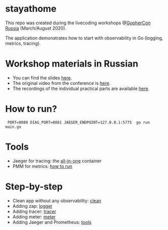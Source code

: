 # stayathome

This repo was created during the livecoding workshops @[GopherCon Russia](https://www.gophercon-russia.ru/en)
(March/August 2020).

The application demonstrates how to start with observability in Go
(logging, metrics, tracing).

# Workshop materials in Russian

- You can find the slides [here](http://bit.ly/observability-aug).
- The original video from the conference is [here](https://youtu.be/7h7HOge2MAw). 
- The recordings of the individual practical parts are available [here](https://www.youtube.com/playlist?list=PLyF2SpuGmalvFzvmGnMZGvxbxIZNnAN0S).

# How to run?

```
 PORT=8080 DIAG_PORT=8081 JAEGER_ENDPOINT=127.0.0.1:5775  go run main.go
```

# Tools

- Jaeger for tracing: the [all-in-one](https://www.jaegertracing.io/docs/1.18/getting-started/) container
- PMM for metrics: [how to run](https://github.com/AlekSi/pmm-workshop)

# Step-by-step

- Clean app without any observability: [clean](https://github.com/rumyantseva/stayathome/tree/clean)
- Adding zap: [logger](https://github.com/rumyantseva/stayathome/tree/logger)
- Adding tracer: [tracer](https://github.com/rumyantseva/stayathome/tree/tracer)
- Adding meter: [meter](https://github.com/rumyantseva/stayathome/tree/meter)
- Adding Jaeger and Prometheus: [tools](https://github.com/rumyantseva/stayathome/tree/tools)
